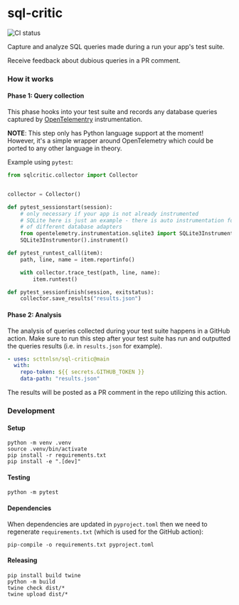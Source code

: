 # sql-critic

![CI status](https://github.com/scttnlsn/sql-critic/actions/workflows/ci.yml/badge.svg)

Capture and analyze SQL queries made during a run your app's test suite.

Receive feedback about dubious queries in a PR comment.

### How it works

#### Phase 1: Query collection

This phase hooks into your test suite and records any database queries captured
by [OpenTelementry](https://opentelemetry.io/) instrumentation.

**NOTE**: This step only has Python language support at the moment!  However, it's a simple wrapper around OpenTelemetry which could be ported to any other language in theory.

Example using `pytest`:

```python
from sqlcritic.collector import Collector


collector = Collector()

def pytest_sessionstart(session):
    # only necessary if your app is not already instrumented
    # SQLite here is just an example - there is auto instrumentation for lots
    # of different database adapters
    from opentelemetry.instrumentation.sqlite3 import SQLite3Instrumentor
    SQLite3Instrumentor().instrument()

def pytest_runtest_call(item):
    path, line, name = item.reportinfo()

    with collector.trace_test(path, line, name):
        item.runtest()

def pytest_sessionfinish(session, exitstatus):
    collector.save_results("results.json")
```

#### Phase 2: Analysis

The analysis of queries collected during your test suite happens in a GitHub action.  Make sure to run this step after your test suite has run and outputted the queries results (i.e. in `results.json` for example).

```yaml
- uses: scttnlsn/sql-critic@main
  with:
    repo-token: ${{ secrets.GITHUB_TOKEN }}
    data-path: "results.json"
```

The results will be posted as a PR comment in the repo utilizing this action.

### Development

#### Setup

```
python -m venv .venv
source .venv/bin/activate
pip install -r requirements.txt
pip install -e ".[dev]"
```

#### Testing

```
python -m pytest
```

#### Dependencies

When dependencies are updated in `pyproject.toml` then we need to regenerate `requirements.txt`
(which is used for the GitHub action):

`pip-compile -o requirements.txt pyproject.toml`

#### Releasing

```
pip install build twine
python -m build
twine check dist/*
twine upload dist/*
```